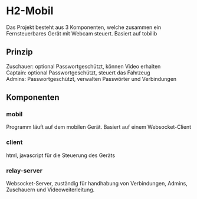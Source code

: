 # H2-Mobil
Das Projekt besteht aus 3 Komponenten, welche zusammen ein Fernsteuerbares Gerät mit Webcam steuert. Basiert auf tobilib

## Prinzip
Zuschauer: optional Passwortgeschützt, können Video erhalten<br>
Captain: optional Passwortgeschützt, steuert das Fahrzeug<br>
Admins: Passwortgeschützt, verwalten Passwörter und Verbindungen

## Komponenten
### mobil
Programm läuft auf dem mobilen Gerät. Basiert auf einem Websocket-Client
### client
html, javascript für die Steuerung des Geräts
### relay-server
Websocket-Server, zuständig für handhabung von Verbindungen, Admins, Zuschauern und Videoweiterleitung.